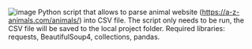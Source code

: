 ![image](https://user-images.githubusercontent.com/91605867/171403711-cec09524-431d-46bd-b1f5-856165be52e8.png)
Python script that allows to parse animal website (https://a-z-animals.com/animals/) into CSV file.
The script only needs to be run, the CSV file will be saved to the local project folder.
Required libraries:
requests,
BeautifulSoup4,
collections,
pandas.
